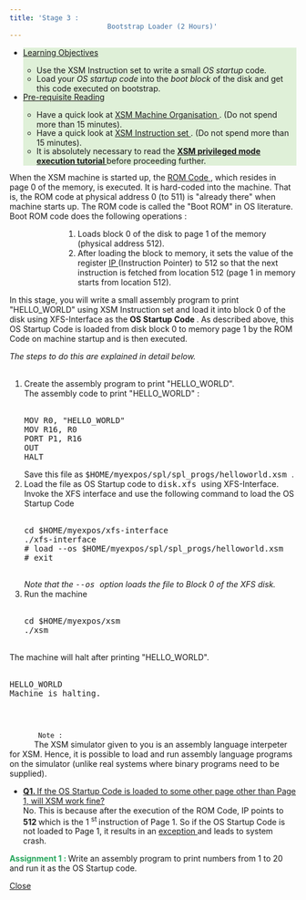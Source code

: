 ```yaml
---
title: 'Stage 3 :
                        Bootstrap Loader (2 Hours)'
---
```

<div class="panel-collapse collapse" id="collapse3">
 <div class="panel-body">
  <!-- Begin Learning Objectives-->
  <div class="container col-md-12">
   <div class="section_area">
    <ul class="list-group">
     <li class="list-group-item" style="background:#dff0d8">
      <span class="fa fa-book">
      </span>
      <a data-toggle="collapse" href="#lo3">
       Learning
                                Objectives
      </a>
      <div class="panel-collapse expand" id="lo3">
       <ul>
        <li style="margin-bottom: -2px">
         <span class="fa fa-hand-o-right">
         </span>
         Use the XSM Instruction set to write a small
         <i>
          OS startup
         </i>
         code.
        </li>
        <li style="margin-bottom: -2px">
         <span class="fa fa-hand-o-right">
         </span>
         Load your
         <i>
          OS startup code
         </i>
         into the
         <i>
          boot block
         </i>
         of the disk and get
                                    this code executed on bootstrap.
        </li>
       </ul>
      </div>
     </li>
     <li class="list-group-item" style="background:#dff0d8">
      <span class="fa fa-book">
      </span>
      <a data-toggle="collapse" href="#lo3a">
       Pre-requisite
                                Reading
      </a>
      <div class="panel-collapse expand" id="lo3a">
       <ul>
        <li style="margin-bottom: -2px">
         <span class="fa fa-hand-o-right">
         </span>
         Have a quick look at
         <a href="arch_spec-files/machine_organisation.html" target="_blank">
          XSM Machine Organisation
         </a>
         . (Do not spend more than 15 minutes).
        </li>
        <li style="margin-bottom: -2px">
         <span class="fa fa-hand-o-right">
         </span>
         Have a quick look at
         <a href="arch_spec-files/instruction_set.html" target="_blank">
          XSM
                                      Instruction set
         </a>
         . (Do not spend more than 15 minutes).
        </li>
        <li style="margin-bottom: -2px">
         <span class="fa fa-hand-o-right">
         </span>
         It is absolutely necessary to read the
         <a href="Tutorials/xsm-instruction-cycle.html" target="_blank">
          <b>
           XSM privileged mode execution tutorial
          </b>
         </a>
         before proceeding further.
        </li>
       </ul>
      </div>
     </li>
    </ul>
   </div>
  </div>
  <!-- End Learning Objectives-->
  <p>
   When the XSM machine is started up, the
   <a href="arch_spec-files/machine_organisation.html#Boot ROM" target="_blank">
    ROM Code
   </a>
   , which resides in page 0 of the memory, is executed. It is
                        hard-coded into the machine. That is, the ROM code at physical address 0 (to 511) is "already
                        there" when machine starts up. The ROM code is called the "Boot ROM" in OS literature. Boot ROM
                        code does the following operations :
   <ol style="list-style-type:decimal;margin-left:10vw">
    <li>
     Loads block 0 of the disk to page 1 of the memory (physical address 512).
    </li>
    <li>
     After loading the block to memory, it sets the value of the register
     <a href="arch_spec-files/machine_organisation.html" target="_blank">
      IP
     </a>
     (Instruction Pointer) to 512 so that the next instruction is
                            fetched from location 512 (page 1 in memory starts from location 512).
    </li>
   </ol>
  </p>
  <p>
   In this stage, you will write a small assembly program to print "HELLO_WORLD" using XSM
                        Instruction set and load it into block 0 of the disk using XFS-Interface as the
   <b>
    OS Startup
                          Code
   </b>
   . As described above, this OS Startup Code is loaded from disk block 0 to memory page
                        1 by the ROM Code on machine startup and is then executed.
  </p>
  <i>
   The steps to do this are explained in detail below.
  </i>
  <br>
   <br>
    <ol style="list-style-type:decimal;margin-left:2px">
     <li>
      Create the assembly program to print "HELLO_WORLD".
      <br/>
      The assembly code to print
                          "HELLO_WORLD" :
      <br/>
      <br/>
      <div>
       <pre>
MOV R0, "HELLO_WORLD"
MOV R16, R0
PORT P1, R16
OUT
HALT </pre>
       Save this file as
       <tt>
        $HOME/myexpos/spl/spl_progs/helloworld.xsm
       </tt>
       .
      </div>
     </li>
     <li>
      Load the file as OS Startup code to
      <tt>
       disk.xfs
      </tt>
      using XFS-Interface. Invoke the XFS
                          interface and use the following command to load the OS Startup Code
      <br/>
      <br/>
      <div>
       <pre>cd $HOME/myexpos/xfs-interface
./xfs-interface
# load --os $HOME/myexpos/spl/spl_progs/helloworld.xsm
# exit

</pre>
      </div>
      <i>
       Note that the
       <tt>
        --os
       </tt>
       option loads the file to Block 0 of the XFS disk.
      </i>
     </li>
     <li>
      Run the machine
      <br/>
      <br/>
      <div>
       <pre>cd $HOME/myexpos/xsm
./xsm</pre>
      </div>
     </li>
    </ol>
    <br/>
    The machine will halt after printing "HELLO_WORLD".
    <br/>
    <br/>
    <div>
     <pre>
HELLO_WORLD
Machine is halting.</pre>
     <br/>
     <p style="text-indent: 0px">
      <code>
       Note :
      </code>
      The XSM simulator given to you is an assembly
                          language interpeter for XSM. Hence, it is possible to load and run assembly
                          language programs on the simulator (unlike real systems where
                          binary programs need to be supplied).
     </p>
    </div>
    <!--=========== BEGIN contents SECTION ================-->
    <div class="container col-md-12">
     <div class="section_area">
      <ul class="list-group">
       <li class="list-group-item">
        <a data-toggle="collapse" href="#collapseq2">
         <b>
          Q1.
         </b>
         If the OS Startup Code is loaded
                                to some other page other than Page 1, will XSM work fine?
        </a>
        <div class="panel-collapse collapse" id="collapseq2">
         No. This is because after the
                                execution of the ROM Code, IP points to
         <b>
          512
         </b>
         which is the 1
         <sup>
          st
         </sup>
         instruction of Page 1. So if the OS Startup Code is not loaded to Page 1, it results in
                                an
         <a href="./arch_spec-files/interrupts_exception_handling.html" target="_blank">
          exception
         </a>
         and leads to system crash.
        </div>
       </li>
      </ul>
     </div>
    </div>
    <p>
     <b style="color:#26A65B">
      Assignment 1 :
     </b>
     Write an assembly program to print numbers from 1
                        to 20 and run it as the OS Startup code.
    </p>
    <!--<p><b style="color:#26A65B">Assignment 3 : </b> Read and understand the tutorial on <a href="Tutorials/xsm-instruction-cycle.html" target="_blank">XSM Instruction Execution Cycle</a>.</p>-->
    <a data-toggle="collapse" href="#collapse3">
     <span class="fa fa-times">
     </span>
     Close
    </a>
   </br>
  </br>
 </div>
</div>
